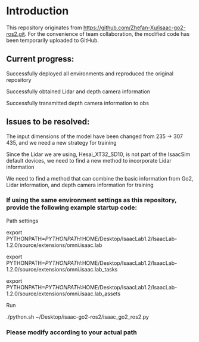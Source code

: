 # Introduction
This repository originates from https://github.com/Zhefan-Xu/isaac-go2-ros2.git. For the convenience of team collaboration, the modified code has been temporarily uploaded to GitHub.

## Current progress:
Successfully deployed all environments and reproduced the original repository

Successfully obtained Lidar and depth camera information

Successfully transmitted depth camera information to obs

## Issues to be resolved:
The input dimensions of the model have been changed from 235 → 307 435, and we need a new strategy for training

Since the Lidar we are using, Hesai_XT32_SD10, is not part of the IsaacSim default devices, we need to find a new method to incorporate Lidar information

We need to find a method that can combine the basic information from Go2, Lidar information, and depth camera information for training

### If using the same environment settings as this repository, provide the following example startup code:

Path settings

export PYTHONPATH=$PYTHONPATH:$HOME/Desktop/IsaacLab1.2/IsaacLab-1.2.0/source/extensions/omni.isaac.lab

export PYTHONPATH=$PYTHONPATH:$HOME/Desktop/IsaacLab1.2/IsaacLab-1.2.0/source/extensions/omni.isaac.lab_tasks

export PYTHONPATH=$PYTHONPATH:$HOME/Desktop/IsaacLab1.2/IsaacLab-1.2.0/source/extensions/omni.isaac.lab_assets

Run

./python.sh ~/Desktop/isaac-go2-ros2/isaac_go2_ros2.py

### Please modify according to your actual path
